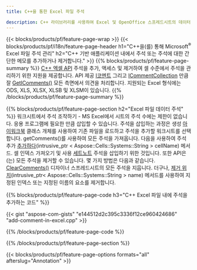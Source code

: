 ```yaml
---
title: C++을 통한 Excel 파일 주석

description: C++ 라이브러리를 사용하여 Excel 및 OpenOffice 스프레드시트의 데이터 주석 주석을 추가하거나 제거합니다.
---
```

{{< blocks/products/pf/feature-page-wrap >}}
{{< blocks/products/pf/i18n/feature-page-header h1="C++을(를) 통해 Microsoft<sup>&reg;</sup> Excel 파일 주석 관리" h2="C++ 기반 애플리케이션 내에서 주석 또는 주석에 대한 간단한 메모를 추가하거나 제거합니다." >}}
{{% blocks/products/pf/feature-page-summary %}}
[C++ 엑셀 API](/cells/cpp/) 주석을 추가, 액세스 및 제거하여 셀 수준에서 주석을 관리하기 위한 지원을 제공합니다. API 제공 [I코멘트](https://reference.aspose.com/cells/cpp/class/aspose.cells.i_comment) 그리고 [ICommentCollection](https://reference.aspose.com/cells/cpp/class/aspose.cells.i_comment_collection) 만큼 잘 [GetIComments()](https://reference.aspose.com/cells/cpp/class/aspose.cells.i_worksheet#ae7cce5f85b7b25a1e5c58df1b613ca5a) 모든 측면에서 의견을 처리합니다. 지원되는 Excel 형식에는 ODS, XLS, XLSX, XLSB 및 XLSM이 있습니다.
{{% /blocks/products/pf/feature-page-summary %}}

{{% blocks/products/pf/feature-page-section h2="Excel 파일 데이터 주석" %}}
워크시트에서 주석 조작하기 - MS Excel에서 시트의 주석 수에는 제한이 없습니다. 응용 프로그램에 필요한 만큼 삽입할 수 있습니다. 주석을 삽입하는 과정은 생성 [아이워크북](https://reference.aspose.com/cells/cpp/class/aspose.cells.i_workbook) 클래스 개체를 사용하여 기존 파일을 로드하고 주석을 추가할 워크시트를 선택합니다. getComments()를 사용하여 모든 주석을 가져옵니다. 다음을 사용하여 주석 추가 [추가하다](https://reference.aspose.com/cells/cpp/class/aspose.cells.i_comment_collection#a3f014415e292fa15c6220e9727dad384)(intrusive_ptr < Aspose::Cells::Systems::String > cellName) 메서드. 셀 인덱스 가져오기 및 사용 [세트노트](https://reference.aspose.com/cells/cpp/com.aspose.cells/comment#Note) 주석을 삽입하기 위한 것입니다. 또한 API은(는) 모든 주석을 제거할 수 있습니다. 몇 가지 방법은 다음과 같습니다. [ClearComments()](https://reference.aspose.com/cells/cpp/class/aspose.cells.i_worksheet#ad4e0ea291ae60fc1b5d815e520edc6c3) 디자이너 스프레드시트의 모든 주석을 지웁니다. 더구나, [제거 위치](https://reference.aspose.com/cells/cpp/class/aspose.cells.i_worksheet_collection#addabcc7d7d76874694018fb3ba37b72c)(intrusive_ptr< Aspose::Cells::Systems::String > name) 메서드를 사용하여 지정된 인덱스 또는 지정된 이름의 요소를 제거합니다.

{{% blocks/products/pf/feature-page-code h3="C++ Excel 파일 내에 주석을 추가하는 코드" %}}

{{< gist "aspose-com-gists" "e144512d2c395c3336f12ce960424686" "add-comment-in-excel.cpp" >}}

{{% /blocks/products/pf/feature-page-code %}}

{{% /blocks/products/pf/feature-page-section %}}

{{< blocks/products/pf/feature-page-options formats="all" afterslug="Annotation" >}}
